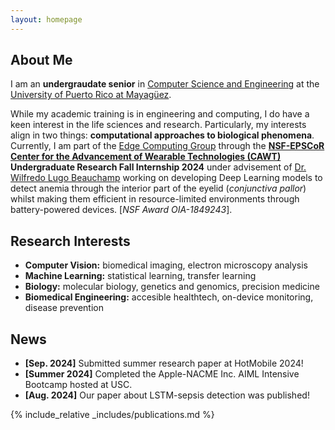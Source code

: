 ```yaml
---
layout: homepage
---
```


## About Me

I am an **undergraudate senior** in [Computer Science and Engineering]() at the [University of Puerto Rico at Mayagüez](). 

While my academic training is in engineering and computing, I do have a keen interest in the life sciences and research. Particularly, my interests align in two things: **computational approaches to biological phenomena**. Currently, I am part of the [Edge Computing Group](https://github.com/edge-computing-upr) through the **[NSF-EPSCoR Center for the Advancement of Wearable Technologies (CAWT)]() Undergraduate Research Fall Internship 2024** under advisement of [Dr. Wilfredo Lugo Beauchamp]() working on developing Deep Learning models to detect anemia through the interior part of the eyelid (*conjunctiva pallor*) whilst making them efficient in resource-limited environments through battery-powered devices. [*NSF Award OIA-1849243*].

## Research Interests

- **Computer Vision:** biomedical imaging, electron microscopy analysis
- **Machine Learning:** statistical learning, transfer learning
- **Biology:** molecular biology, genetics and genomics, precision medicine
- **Biomedical Engineering:** accesible healthtech, on-device monitoring, disease prevention

## News

- **[Sep. 2024]** Submitted summer research paper at HotMobile 2024!
- **[Summer 2024]** Completed the Apple-NACME Inc. AIML Intensive Bootcamp hosted at USC.
- **[Aug. 2024]** Our paper about LSTM-sepsis detection was published!

{% include_relative _includes/publications.md %}

<!-- {% include_relative _includes/services.md %} -->
